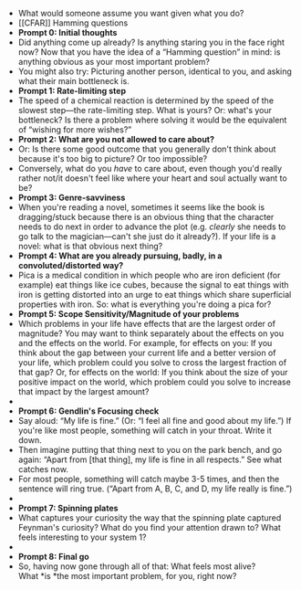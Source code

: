 - What would someone assume you want given what you do?
- [[CFAR]] Hamming questions
- **Prompt 0: Initial thoughts**
- Did anything come up already? Is anything staring you in the face right now? Now that you have the idea of a “Hamming question” in mind: is anything obvious as your most important problem?
- You might also try: Picturing another person, identical to you, and asking what their main bottleneck is.
- **Prompt 1: Rate-limiting step**
- The speed of a chemical reaction is determined by the speed of the slowest step—the rate-limiting step. What is yours? Or: what's your bottleneck? Is there a problem where solving it would be the equivalent of “wishing for more wishes?”
- **Prompt 2: What are you not allowed to care about?**
- Or: Is there some good outcome that you generally don't think about because it's too big to picture? Or too impossible?
- Conversely, what do you *have* to care about, even though you'd really rather not/it doesn't feel like where your heart and soul actually want to be?
- **Prompt 3: Genre-savviness**
- When you're reading a novel, sometimes it seems like the book is dragging/stuck because there is an obvious thing that the character needs to do next in order to advance the plot (e.g. *clearly* she needs to go talk to the magician—can't she just do it already?). If your life is a novel: what is that obvious next thing?
- **Prompt 4: What are you already pursuing, badly, in a convoluted/distorted way?**
- Pica is a medical condition in which people who are iron deficient (for example) eat things like ice cubes, because the signal to eat things with iron is getting distorted into an urge to eat things which share superficial properties with iron. So: what is everything you're doing a pica for?
- **Prompt 5: Scope Sensitivity/Magnitude of your problems**
- Which problems in your life have effects that are the largest order of magnitude? You may want to think separately about the effects on you and the effects on the world. For example, for effects on you: If you think about the gap between your current life and a better version of your life, which problem could you solve to cross the largest fraction of that gap? Or, for effects on the world: If you think about the size of your positive impact on the world, which problem could you solve to increase that impact by the largest amount?
-
- **Prompt 6: Gendlin's Focusing check**
- Say aloud: “My life is fine.” (Or: “I feel all fine and good about my life.”)
  If you're like most people, something will catch in your throat. Write it down.
- Then imagine putting that thing next to you on the park bench, and go again: “Apart from [that thing], my life is fine in all respects.” See what catches now.
- For most people, something will catch maybe 3-5 times, and then the sentence will ring true. (“Apart from A, B, C, and D, my life really is fine.”)
-
- **Prompt 7: Spinning plates**
- What captures your curiosity the way that the spinning plate captured Feynman's curiosity? What do you find your attention drawn to? What feels interesting to your system 1?
-
- **Prompt 8: Final go**
- So, having now gone through all of that: What feels most alive? What *is *the most important problem, for you, right now?